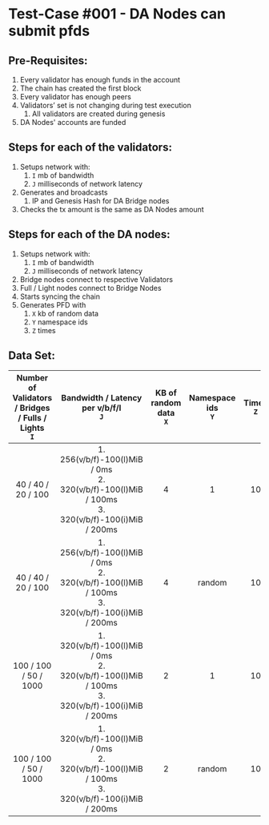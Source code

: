 # Test-Case #001 - DA Nodes can submit pfds

## Pre-Requisites:

1. Every validator has enough funds in the account
2. The chain has created the first block
3. Every validator has enough peers
4. Validators’ set is not changing during test execution
   1. All validators are created during genesis
5. DA Nodes' accounts are funded

## Steps for each of the validators:

1. Setups network with:
   1. `I` mb of bandwidth
   2. `J` milliseconds of network latency
2. Generates and broadcasts
   1. IP and Genesis Hash for DA Bridge nodes
3. Checks the tx amount is the same as DA Nodes amount

## Steps for each of the DA nodes:

1. Setups network with:
   1. `I` mb of bandwidth
   2. `J` milliseconds of network latency
2. Bridge nodes connect to respective Validators
3. Full / Light nodes connect to Bridge Nodes
4. Starts syncing the chain
5. Generates PFD with
   1. `X` kb of random data
   2. `Y` namespace ids
   3. `Z` times

## Data Set:

| Number of Validators / Bridges / Fulls / Lights <br /> `I` |                                Bandwidth / Latency per v/b/f/l <br /> `J`                                | KB of random data <br /> `X` | Namespace ids <br /> `Y` | Times <br/> `Z` |
|:----------------------------------------------------------:|:--------------------------------------------------------------------------------------------------------:|:----------------------------:|:------------------------:|:---------------:|
|                     40 / 40 / 20 / 100                     | 1. 256(v/b/f)-100(l)MiB / 0ms <br />2. 320(v/b/f)-100(l)MiB / 100ms<br />3. 320(v/b/f)-100(i)MiB / 200ms |              4               |            1             |       10        |
|                     40 / 40 / 20 / 100                     | 1. 256(v/b/f)-100(l)MiB / 0ms <br />2. 320(v/b/f)-100(l)MiB / 100ms<br />3. 320(v/b/f)-100(i)MiB / 200ms |              4               |          random          |       10        |
|                   100 / 100 / 50 / 1000                    | 1. 320(v/b/f)-100(l)MiB / 0ms<br />2. 320(v/b/f)-100(l)MiB / 100ms<br />3. 320(v/b/f)-100(i)MiB / 200ms  |              2               |            1             |       10        |
|                   100 / 100 / 50 / 1000                    | 1. 320(v/b/f)-100(l)MiB / 0ms<br />2. 320(v/b/f)-100(l)MiB / 100ms<br />3. 320(v/b/f)-100(i)MiB / 200ms  |              2               |          random          |       10        |
